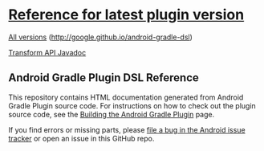 # [Reference for latest plugin version](http://google.github.io/android-gradle-dsl/current)
[All versions](http://google.github.io/android-gradle-dsl) (http://google.github.io/android-gradle-dsl)

[Transform API Javadoc](http://google.github.io/javadoc/transform-api)
## Android Gradle Plugin DSL Reference

This repository contains HTML documentation generated from Android Gradle Plugin
source code. For instructions on how to check out the plugin source code, see the
[Building the Android Gradle Plugin](http://tools.android.com/build/gradleplugin)
page.

If you find errors or missing parts, please [file a bug in the Android issue
tracker](https://code.google.com/p/android/issues/entry?template=Tools%20bug%20report)
or open an issue in this GitHub repo.



